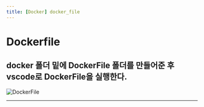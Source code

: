 ```yaml
---
title: [Docker] docker_file
---
```

# Dockerfile
## docker 폴더 밑에 DockerFile 폴더를 만들어준 후 vscode로 DockerFile을 실행한다.

![DockerFile]()


---